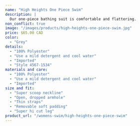 ```yaml
---
name: "High Heights One Piece Swim"
description: |
  Our one-piece bathing suit is comfortable and flattering.
non_conflict: true
image: "/images/products/high-heights-one-piece-swim.jpg"
price: $65.00 CAD
color:
  - "Grey"
details:
  - "100% Polyester"
  - "Use a mild detergent and cool water"
  - "Imported"
  - "Style 4567-1534"
materials and care:
  - "100% Polyester"
  - "Use a mild detergent and cool water"
  - "Imported"
size and fit:
  - "Super scoop neckline"
  - "Open, dropped armhole"
  - "Thin straps"
  - "Removable soft padding"
  - "Super hi cut leg"
product_url: "/womens-swim/high-heights-one-piece-swim"
---
```

